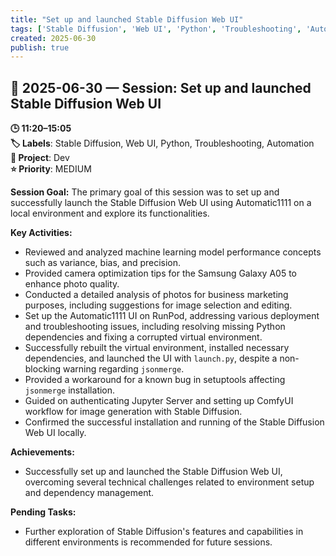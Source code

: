 ```yaml
---
title: "Set up and launched Stable Diffusion Web UI"
tags: ['Stable Diffusion', 'Web UI', 'Python', 'Troubleshooting', 'Automation']
created: 2025-06-30
publish: true
---
```


## 📅 2025-06-30 — Session: Set up and launched Stable Diffusion Web UI

**🕒 11:20–15:05**  
**🏷️ Labels**: Stable Diffusion, Web UI, Python, Troubleshooting, Automation  
**📂 Project**: Dev  
**⭐ Priority**: MEDIUM  


**Session Goal:**
The primary goal of this session was to set up and successfully launch the Stable Diffusion Web UI using Automatic1111 on a local environment and explore its functionalities.

**Key Activities:**
- Reviewed and analyzed machine learning model performance concepts such as variance, bias, and precision.
- Provided camera optimization tips for the Samsung Galaxy A05 to enhance photo quality.
- Conducted a detailed analysis of photos for business marketing purposes, including suggestions for image selection and editing.
- Set up the Automatic1111 UI on RunPod, addressing various deployment and troubleshooting issues, including resolving missing Python dependencies and fixing a corrupted virtual environment.
- Successfully rebuilt the virtual environment, installed necessary dependencies, and launched the UI with `launch.py`, despite a non-blocking warning regarding `jsonmerge`.
- Provided a workaround for a known bug in setuptools affecting `jsonmerge` installation.
- Guided on authenticating Jupyter Server and setting up ComfyUI workflow for image generation with Stable Diffusion.
- Confirmed the successful installation and running of the Stable Diffusion Web UI locally.

**Achievements:**
- Successfully set up and launched the Stable Diffusion Web UI, overcoming several technical challenges related to environment setup and dependency management.

**Pending Tasks:**
- Further exploration of Stable Diffusion's features and capabilities in different environments is recommended for future sessions.
